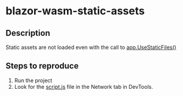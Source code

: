 # blazor-wasm-static-assets

## Description
Static assets are not loaded even with the call to [app.UseStaticFiles()](https://github.com/Stamo-Gochev/blazor-wasm-static-assets/blob/3daa028e1c473be4fbf4b582ffba7399ec6d21e7/blazor-wasm-static-assets.Server/Startup.cs#L30)

## Steps to reproduce
1. Run the project 
2. Look for the [script.js](https://github.com/Stamo-Gochev/blazor-wasm-static-assets/blob/master/razor-class-lib/wwwroot/script.js) file in the Network tab in DevTools.
